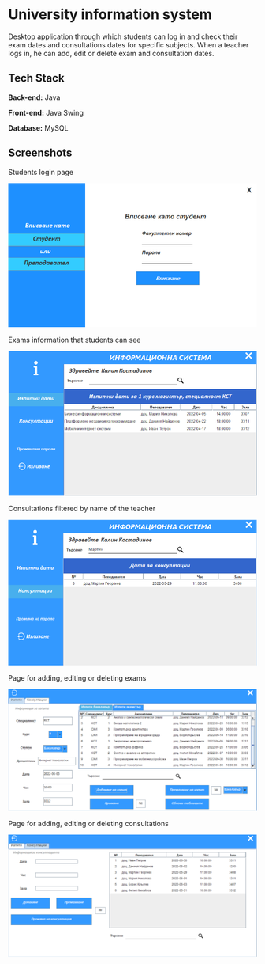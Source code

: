 # University information system
Desktop application through which students can log in and check their exam dates and consultations dates for specific subjects. When a teacher logs in, he can add, edit or delete exam and consultation dates.
## Tech Stack

**Back-end:** Java 

**Front-end:** Java Swing

**Database:** MySQL



## Screenshots
Students login page

![App Screenshot](https://github.com/kalin73/Java-MySQL/blob/master/Screenshots/Login-student.png?raw=true)

Exams information that students can see

![App Screenshot](https://github.com/kalin73/Java-MySQL/blob/master/Screenshots/Exams-info.png?raw=true)

Consultations filtered by name of the teacher

![App Screenshot](https://github.com/kalin73/Java-MySQL/blob/master/Screenshots/Filtered-cons-info.png?raw=true)

Page for adding, editing or deleting exams

![App Screenshot](https://github.com/kalin73/Java-MySQL/blob/master/Screenshots/Adding-exam.png?raw=true)

Page for adding, editing or deleting consultations

![App Screenshot](https://github.com/kalin73/Java-MySQL/blob/master/Screenshots/Adding-consultation.png?raw=true)
